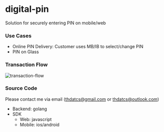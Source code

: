 # digital-pin
Solution for securely entering PIN on mobile/web

### Use Cases
- Online PIN Delivery: Customer uses MB/IB to select/change PIN
- PIN on Glass

### Transaction Flow
![transaction-flow](https://user-images.githubusercontent.com/6086297/62594291-3e6f4c80-b904-11e9-8a55-03d30d96e0d1.png)

### Source Code
Please contact me via email (thdatcs@gmail.com or thdatcs@outlook.com)
- Backend: golang
- SDK
  - Web: javascript
  - Mobile: ios/android
